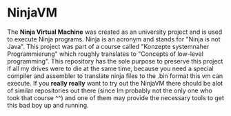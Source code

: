 # NinjaVM
The **Ninja Virtual Machine** was created as an university project and is used to execute Ninja programs. Ninja is an acronym and stands for "Ninja is not Java". This project was part of a course called "Konzepte systemnaher Programmierung" which roughly translates to "Concepts of low-level programming". This repository has the sole purpose to preserve this project if all my drives were to die at the same time, because you need a special compiler and assembler to translate ninja files to the .bin format this vm can execute. If you **really really** want to try out the NinjaVM there should be alot of similar repositories out there (since Im probably not the only one who took that course ^^) and one of them may provide the necessary tools to get this bad boy up and running.
